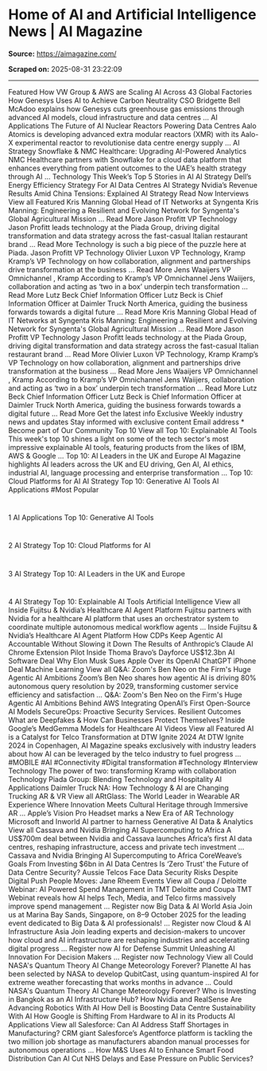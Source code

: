 # Home of AI and Artificial Intelligence News | AI Magazine

**Source:** https://aimagazine.com/

**Scraped on:** 2025-08-31 23:22:09

---

Featured
How VW Group & AWS are Scaling AI Across 43 Global Factories
How Genesys Uses AI to Achieve Carbon Neutrality
CSO Bridgette Bell McAdoo explains how Genesys cuts greenhouse gas emissions through advanced AI models, cloud infrastructure and data centres
…
AI Applications
The Future of AI Nuclear Reactors Powering Data Centres
Aalo Atomics is developing advanced extra modular reactors (XMR) with its Aalo-X experimental reactor to revolutionise data centre energy supply
…
AI Strategy
Snowflake & NMC Healthcare: Upgrading AI-Powered Analytics
NMC Healthcare partners with Snowflake for a cloud data platform that enhances everything from patient outcomes to the UAE’s health strategy through AI
…
Technology
This Week’s Top 5 Stories in AI
AI Strategy
Dell’s Energy Efficiency Strategy For AI Data Centres
AI Strategy
Nvidia’s Revenue Results Amid China Tensions: Explained
AI Strategy
Read Now
Interviews
View all
Featured
Kris Manning
Global Head of IT Networks at Syngenta
Kris Manning: Engineering a Resilient and Evolving Network for Syngenta's Global Agricultural Mission
…
Read More
Jason Profitt
VP Technology
Jason Profitt leads technology at the Piada Group, driving digital transformation and data strategy across the fast-casual Italian restaurant brand
…
Read More
Technology is such a big piece of the puzzle here at Piada.
Jason Profitt
VP Technology
Olivier Luxon
VP Technology, Kramp
Kramp’s VP Technology on how collaboration, alignment and partnerships drive transformation at the business
…
Read More
Jens Waaijers
VP Omnichannel , Kramp
According to Kramp’s VP Omnichannel  Jens Waiijers, collaboration and acting as ‘two in a box’ underpin tech transformation
…
Read More
Lutz Beck
Chief Information Officer
Lutz Beck is Chief Information Officer at Daimler Truck North America, guiding the business forwards towards a digital future
…
Read More
Kris Manning
Global Head of IT Networks at Syngenta
Kris Manning: Engineering a Resilient and Evolving Network for Syngenta's Global Agricultural Mission
…
Read More
Jason Profitt
VP Technology
Jason Profitt leads technology at the Piada Group, driving digital transformation and data strategy across the fast-casual Italian restaurant brand
…
Read More
Olivier Luxon
VP Technology, Kramp
Kramp’s VP Technology on how collaboration, alignment and partnerships drive transformation at the business
…
Read More
Jens Waaijers
VP Omnichannel , Kramp
According to Kramp’s VP Omnichannel  Jens Waiijers, collaboration and acting as ‘two in a box’ underpin tech transformation
…
Read More
Lutz Beck
Chief Information Officer
Lutz Beck is Chief Information Officer at Daimler Truck North America, guiding the business forwards towards a digital future
…
Read More
Get the latest
info
Exclusive
Weekly industry news and updates
Stay informed with exclusive content
Email address
*
Become part of Our Community
Top 10
View all
Top 10: Explainable AI Tools
This week's top 10 shines a light on some of the tech sector's most impressive explainable AI tools, featuring products from the likes of IBM, AWS & Google
…
Top 10: AI Leaders in the UK and Europe
AI Magazine highlights AI leaders across the UK and EU driving, Gen AI, AI ethics, industrial AI, language processing and enterprise transformation
…
Top 10: Cloud Platforms for AI
AI Strategy
Top 10: Generative AI Tools
AI Applications
#Most
Popular
#
1
AI Applications
Top 10: Generative AI Tools
#
2
AI Strategy
Top 10: Cloud Platforms for AI
#
3
AI Strategy
Top 10: AI Leaders in the UK and Europe
#
4
AI Strategy
Top 10: Explainable AI Tools
Artificial Intelligence
View all
Inside Fujitsu & Nvidia’s Healthcare AI Agent Platform
Fujitsu partners with Nvidia for a  healthcare AI platform that uses an orchestrator system to coordinate multiple autonomous medical workflow agents
…
Inside Fujitsu & Nvidia’s Healthcare AI Agent Platform
How CDPs Keep Agentic AI Accountable Without Slowing it Down
The Results of Anthropic’s Claude AI Chrome Extension Pilot
Inside Thoma Bravo’s Dayforce US$12.3bn AI Software Deal
Why Elon Musk Sues Apple Over its OpenAI ChatGPT iPhone Deal
Machine Learning
View all
Q&A: Zoom's Ben Neo on the Firm's Huge Agentic AI Ambitions
Zoom’s Ben Neo shares how agentic AI is driving 80% autonomous query resolution by 2029, transforming customer service efficiency and satisfaction
…
Q&A: Zoom's Ben Neo on the Firm's Huge Agentic AI Ambitions
Behind AWS Integrating OpenAI’s First Open-Source AI Models
SecureOps: Proactive Security Services. Resilient Outcomes
What are Deepfakes & How Can Businesses Protect Themselves?
Inside Google’s MedGemma Models for Healthcare AI
Videos
View all
Featured
AI is a Catalyst for Telco Transformation at DTW Ignite 2024
At DTW Ignite 2024 in Copenhagen, AI Magazine speaks exclusively with industry leaders about how AI can be leveraged by the telco industry to fuel progress
…
#MOBILE
#AI
#Connectivity
#Digital transformation
#Technology
#Interview
Technology
The power of two: transforming Kramp with collaboration
Technology
Piada Group: Blending Technology and Hospitality
AI Applications
Daimler Truck NA: How Technology & AI are Changing Trucking
AR & VR
View all
ARtGlass: The World Leader in Wearable AR Experience
Where Innovation Meets Cultural Heritage through Immersive AR
…
Apple’s Vision Pro Headset marks a New Era of AR Technology
Microsoft and Inworld AI partner to harness Generative AI
Data & Analytics
View all
Cassava and Nvidia Bringing AI Supercomputing to Africa
A US$700m deal between Nvidia and Cassava launches Africa’s first AI data centres, reshaping infrastructure, access and private tech investment
…
Cassava and Nvidia Bringing AI Supercomputing to Africa
CoreWeave’s Goals From Investing $6bn in AI Data Centres
Is ‘Zero Trust’ the Future of Data Centre Security?
Aussie Telcos Face Data Security Risks Despite Digital Push
People Moves: Jane Rheem
Events
View all
Coupa / Deloitte Webinar: AI Powered Spend Management in TMT
Deloitte and Coupa TMT Webinat reveals how AI helps Tech, Media, and Telco firms massively improve spend management
…
Register now
Big Data & AI World Asia
Join us at Marina Bay Sands, Singapore, on 8–9 October 2025 for the leading event dedicated to Big Data & AI professionals!
…
Register now
Cloud & AI Infrastructure Asia
Join leading experts and decision-makers to uncover how cloud and AI infrastructure are reshaping  industries and accelerating digital progress
…
Register now
AI for Defense Summit
Unleashing AI Innovation For Decision Makers
…
Register now
Technology
View all
Could NASA's Quantum Theory AI Change Meteorology Forever?
Planette AI has been selected by NASA to develop QubitCast, using quantum-inspired AI for extreme weather forecasting that works months in advance
…
Could NASA's Quantum Theory AI Change Meteorology Forever?
Who is Investing in Bangkok as an AI Infrastructure Hub?
How Nvidia and RealSense Are Advancing Robotics With AI
How Dell is Boosting Data Centre Sustainability With AI
How Google is Shifting From Hardware to AI in its Products
AI Applications
View all
Salesforce: Can AI Address Staff Shortages in Manufacturing?
CRM giant Salesforce’s Agentforce platform is tackling the two million job shortage as manufacturers abandon manual processes for autonomous operations
…
How M&S Uses AI to Enhance Smart Food Distribution
Can AI Cut NHS Delays and Ease Pressure on Public Services?